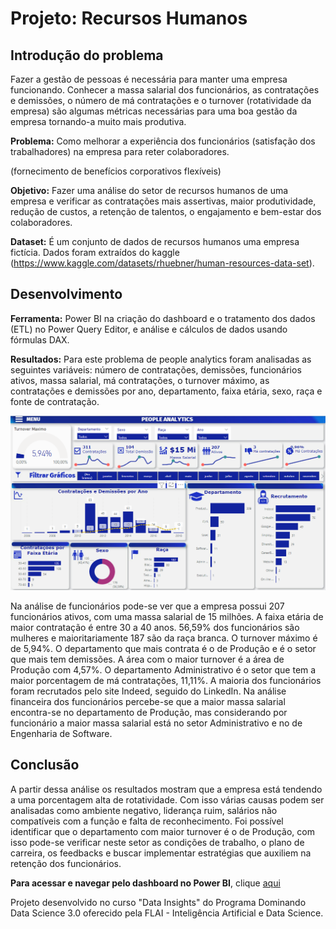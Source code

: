 # Projeto: Recursos Humanos

## Introdução do problema
Fazer a gestão de pessoas é necessária para manter uma empresa funcionando. Conhecer a massa salarial dos funcionários, as contratações e demissões, o número de má contratações e o turnover (rotatividade da empresa) são algumas métricas necessárias para uma boa gestão da empresa tornando-a muito mais produtiva.

**Problema:** Como melhorar a experiência dos funcionários (satisfação dos trabalhadores) na empresa para reter colaboradores.

(fornecimento de benefícios corporativos flexíveis)  

**Objetivo:** Fazer uma análise do setor de recursos humanos de uma empresa e verificar as contratações mais assertivas, maior produtividade, redução de custos, a retenção de talentos, o engajamento e bem-estar dos colaboradores.

**Dataset:** É um conjunto de dados de recursos humanos uma empresa fictícia. Dados foram extraídos do kaggle (https://www.kaggle.com/datasets/rhuebner/human-resources-data-set).

## Desenvolvimento

**Ferramenta:** Power BI na criação do dashboard e o tratamento dos dados (ETL) no Power Query Editor, e análise e cálculos de dados usando fórmulas DAX.

**Resultados:** Para este problema de people analytics foram analisadas as seguintes variáveis: número de contratações, demissões, funcionários ativos, massa salarial, má contratações, o turnover máximo, as contratações e demissões por ano, departamento, faixa etária, sexo, raça e fonte de contratação.

![](dashboard.PNG)

Na análise de funcionários pode-se ver que a empresa possui 207 funcionários ativos, com uma massa salarial de 15 milhões. A faixa etária de maior contratação é entre 30 a 40 anos. 56,59% dos funcionários são mulheres e maioritariamente 187 são da raça branca. O turnover máximo é de 5,94%. O departamento que mais contrata é o de Produção e é o setor que mais tem demissões. A área com o maior turnover é a área de Produção com 4,57%. O departamento Administrativo é o setor que tem a maior porcentagem de má contratações, 11,11%. A maioria dos funcionários foram recrutados pelo site Indeed, seguido do LinkedIn. Na análise financeira dos funcionários percebe-se que a maior massa salarial encontra-se no departamento de Produção, mas considerando por funcionário a maior massa salarial está no setor Administrativo e no de Engenharia de Software.

## Conclusão

A partir dessa análise os resultados mostram que a empresa está tendendo a uma porcentagem alta de rotatividade. Com isso várias causas podem ser analisadas como ambiente negativo, liderança ruim, salários não compatíveis com a função e falta de reconhecimento. Foi possível identificar que o departamento com maior turnover é o de Produção, com isso pode-se verificar neste setor as condições de trabalho, o plano de carreira, os feedbacks e buscar implementar estratégias que auxiliem na retenção dos funcionários.

**Para acessar e navegar pelo dashboard no Power BI**, clique [aqui](https://app.powerbi.com/reportEmbed?reportId=f561cbe4-4e5f-4580-8ca7-dba386d4d954&autoAuth=true&ctid=659ce2b8-0714-4198-8c38-dc9b60aabb57)

Projeto desenvolvido no curso "Data Insights" do Programa Dominando Data Science 3.0 oferecido pela FLAI - Inteligência Artificial e Data Science. 
